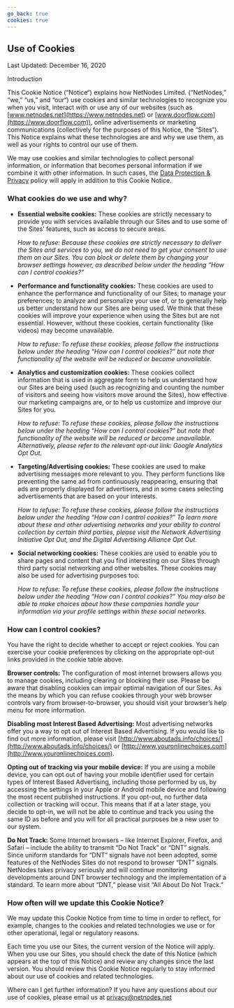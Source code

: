 ```yaml
---
go_back: true
cookies: true
---
```



## Use of Cookies

Last Updated: December 16, 2020

Introduction

This Cookie Notice (“Notice“) explains how NetNodes Limited. (“NetNodes,” “we,” “us,” and “our“) use cookies and similar technologies to recognize you when you visit, interact with or use any of our websites (such as [www.netnodes.net](https://www.netnodes.net) or [www.doorflow.com](https://www.doorflow.com)), online advertisements or marketing communications (collectively for the purposes of this Notice, the “Sites“). This Notice explains what these technologies are and why we use them, as well as your rights to control our use of them.

We may use cookies and similar technologies to collect personal information, or information that becomes personal information if we combine it with other information. In such cases, the [Data Protection & Privacy](https://policy.netnodes.net/privacy_policy) policy will apply in addition to this Cookie Notice.

### What cookies do we use and why?

- **Essential website cookies:** These cookies are strictly necessary to provide you with services available through our Sites and to use some of the Sites’ features, such as access to secure areas.

	_How to refuse: Because these cookies are strictly necessary to deliver the Sites and services to you, we do not need to get your consent to use them on our Sites. You can block or delete them by changing your browser settings however, as described below under the heading “How can I control cookies?”_

- **Performance and functionality cookies:** These cookies are used to enhance the performance and functionality of our Sites; to manage your preferences; to analyze and personalize your use of, or to generally help us better understand how our Sites are being used. We think that these cookies will improve your experience when using the Sites but are not essential. However, without these cookies, certain functionality (like videos) may become unavailable.

	_How to refuse: To refuse these cookies, please follow the instructions below under the heading “How can I control cookies?” but note that functionality of the website will be reduced or become unavailable._

- **Analytics and customization cookies:** These cookies collect information that is used in aggregate form to help us understand how our Sites are being used (such as recognizing and counting the number of visitors and seeing how visitors move around the Sites), how effective our marketing campaigns are, or to help us customize and improve our Sites for you.

	_How to refuse: To refuse these cookies, please follow the instructions below under the heading “How can I control cookies?” but note that functionality of the website will be reduced or become unavailable. Alternatively, please refer to the relevant opt-out link: Google Analytics Opt Out._

- **Targeting/Advertising cookies:** These cookies are used to make advertising messages more relevant to you. They perform functions like preventing the same ad from continuously reappearing, ensuring that ads are properly displayed for advertisers, and in some cases selecting advertisements that are based on your interests.

	_How to refuse: To refuse these cookies, please follow the instructions below under the heading “How can I control cookies?” To learn more about these and other advertising networks and your ability to control collection by certain third parties, please visit the Network Advertising Initiative Opt Out, and the Digital Advertising Alliance Opt Out._

- **Social networking cookies:** These cookies are used to enable you to share pages and content that you find interesting on our Sites through third party social networking and other websites. These cookies may also be used for advertising purposes too.

	_How to refuse: To refuse these cookies, please follow the instructions below under the heading “How can I control cookies?” You may also be able to make choices about how these companies handle your information via your profile settings within these social networks._

### How can I control cookies?

You have the right to decide whether to accept or reject cookies. You can exercise your cookie preferences by clicking on the appropriate opt-out links provided in the cookie table above.

**Browser controls:** The configuration of most internet browsers allows you to manage cookies, including clearing or blocking their use. Please be aware that disabling cookies can impair optimal navigation of our Sites.  As the means by which you can refuse cookies through your web browser controls vary from browser-to-browser, you should visit your browser’s help menu for more information.

**Disabling most Interest Based Advertising:** Most advertising networks offer you a way to opt out of Interest Based Advertising. If you would like to find out more information, please visit [http://www.aboutads.info/choices/](http://www.aboutads.info/choices/) or [http://www.youronlinechoices.com](http://www.youronlinechoices.com).

**Opting out of tracking via your mobile device:** If you are using a mobile device, you can opt out of having your mobile identifier used for certain types of Interest Based Advertising, including those performed by us, by accessing the settings in your Apple or Android mobile device and following the most recent published instructions. If you opt-out, no further data collection or tracking will occur. This means that if at a later stage, you decide to opt-in, we will not be able to continue and track you using the same ID as before and you will for all practical purposes be a new user to our system.

**Do Not Track:** Some Internet browsers – like Internet Explorer, Firefox, and Safari – include the ability to transmit “Do Not Track” or “DNT” signals. Since uniform standards for “DNT” signals have not been adopted, some features of the NetNodes Sites do not respond to browser “DNT” signals. NetNodes takes privacy seriously and will continue monitoring developments around DNT browser technology and the implementation of a standard. To learn more about “DNT,” please visit “All About Do Not Track.”

### How often will we update this Cookie Notice?

We may update this Cookie Notice from time to time in order to reflect, for example, changes to the cookies and related technologies we use or for other operational, legal or regulatory reasons.

Each time you use our Sites, the current version of the Notice will apply. When you use our Sites, you should check the date of this Notice (which appears at the top of this Notice) and review any changes since the last version. You should review this Cookie Notice regularly to stay informed about our use of cookies and related technologies.

Where can I get further information? If you have any questions about our use of cookies, please email us at privacy@netnodes.net
